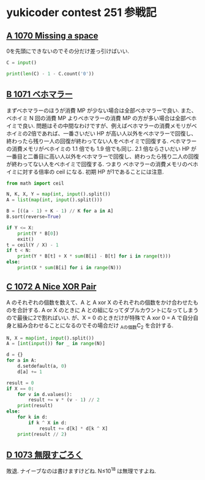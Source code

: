 # yukicoder contest 251 参戦記

## [A 1070 Missing a space](https://yukicoder.me/problems/no/1070)

0を先頭にできないのでその分だけ差っ引けばいい.

```python
C = input()

print(len(C) - 1 - C.count('0'))
```

## [B 1071 ベホマラー](https://yukicoder.me/problems/no/1071)

まずベホマラーのほうが消費 MP が少ない場合は全部ベホマラーで良い. また、ベホイミ N 回の消費 MP よりベホマラーの消費 MP の方が多い場合は全部ベホイミで良い. 問題はその中間なわけですが、例えばベホマラーの消費メモリがベホイミの2倍であれば、一番さいだい HP が高い人以外をベホマラーで回復し、終わったら残り一人の回復が終わってない人をベホイミで回復する. ベホマラーの消費メモリがベホイミの 1.1 倍でも 1.9 倍でも同じ. 2.1 倍ならさいだい HP が一番目と二番目に高い人以外をベホマラーで回復し、終わったら残り二人の回復が終わってない人をベホイミで回復する. つまり ベホマラーの消費メモリのベホイミに対する倍率の ceil になる. 初期 HP が1であることには注意.

```python
from math import ceil

N, K, X, Y = map(int, input().split())
A = list(map(int, input().split()))

B = [((a - 1) + K - 1) // K for a in A]
B.sort(reverse=True)

if Y <= X:
    print(Y * B[0])
    exit()
t = ceil(Y / X) - 1
if t < N:
    print(Y * B[t] + X * sum(B[i] - B[t] for i in range(t)))
else:
    print(X * sum(B[i] for i in range(N)))
```

## [C 1072 A Nice XOR Pair](https://yukicoder.me/problems/no/1072)

A のそれぞれの個数を数えて、A と A xor X のそれぞれの個数をかけ合わせたものを合計する. A or X のときに A との組になってダブルカウントになってしまうので最後に2で割ればいい. が、X = 0 のときだけが特殊で A xor 0 = A で自分自身と組み合わせることになるのでその場合だけ <sub>Aの個数</sub>C<sub>2</sub> を合計する.

```python
N, X = map(int, input().split())
A = [int(input()) for _ in range(N)]

d = {}
for a in A:
    d.setdefault(a, 0)
    d[a] += 1

result = 0
if X == 0:
    for v in d.values():
        result += v * (v - 1) // 2
    print(result)
else:
    for k in d:
        if k ^ X in d:
            result += d[k] * d[k ^ X]
    print(result // 2)
```

## [D 1073 無限すごろく](https://yukicoder.me/problems/no/1073)

敗退. ナイーブなのは書けますけどね. N≤10<sup>18</sup> は無理ですよね.
